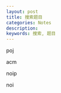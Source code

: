 ```yaml
---
layout: post
title: 搜索题目
categories: Notes
description:
keywords: 搜索, 题目
---
```

poj

acm

noip

noi

